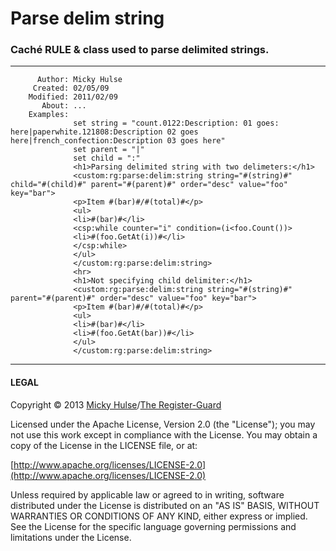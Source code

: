 # Parse delim string

### Caché RULE & class used to parse delimited strings.

---

		  Author: Micky Hulse		 Created: 02/05/09		Modified: 2011/02/09		   About: ...		Examples:		          set string = "count.0122:Description: 01 goes: here|paperwhite.121808:Description 02 goes here|french_confection:Description 03 goes here"		          set parent = "|"		          set child = ":"		          <h1>Parsing delimited string with two delimeters:</h1>		          <custom:rg:parse:delim:string string="#(string)#" child="#(child)#" parent="#(parent)#" order="desc" value="foo" key="bar">		          <p>Item #(bar)#/#(total)#</p>		          <ul>		          <li>#(bar)#</li>		          <csp:while counter="i" condition=(i<foo.Count())>		          <li>#(foo.GetAt(i))#</li>		          </csp:while>		          </ul>		          </custom:rg:parse:delim:string>		          <hr>		          <h1>Not specifying child delimiter:</h1>		          <custom:rg:parse:delim:string string="#(string)#" parent="#(parent)#" order="desc" value="foo" key="bar">		          <p>Item #(bar)#/#(total)#</p>		          <ul>		          <li>#(bar)#</li>		          <li>#(foo.GetAt(bar))#</li>		          </ul>		          </custom:rg:parse:delim:string>

---

#### LEGAL

Copyright &copy; 2013 [Micky Hulse](http://hulse.me)/[The Register-Guard](http://registerguard.com)

Licensed under the Apache License, Version 2.0 (the "License"); you may not use this work except in compliance with the License. You may obtain a copy of the License in the LICENSE file, or at:

[http://www.apache.org/licenses/LICENSE-2.0](http://www.apache.org/licenses/LICENSE-2.0)

Unless required by applicable law or agreed to in writing, software distributed under the License is distributed on an "AS IS" BASIS, WITHOUT WARRANTIES OR CONDITIONS OF ANY KIND, either express or implied. See the License for the specific language governing permissions and limitations under the License.
